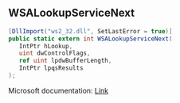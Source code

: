 ## WSALookupServiceNext

```csharp
[DllImport("ws2_32.dll", SetLastError = true)]
public static extern int WSALookupServiceNext(
   IntPtr hLookup,
   uint dwControlFlags,
   ref uint lpdwBufferLength,
   IntPtr lpqsResults
);
```

Microsoft documentation: [Link](https://learn.microsoft.com/en-us/windows/win32/api/winsock2/nf-winsock2-wsalookupservicenexta)
